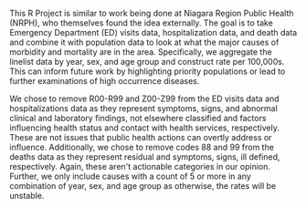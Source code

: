 This R Project is similar to work being done at Niagara Region Public Health (NRPH), who themselves found the idea
externally. The goal is to take Emergency Department (ED) visits data, hospitalization data, and death data
and combine it with population data to look at what the major causes of morbidity and mortality are in the area.
Specifically, we aggregate the linelist data by year, sex, and age group and construct rate per 100,000s. This
can inform future work by highlighting priority populations or lead to further examinations of high
occurrence diseases.

We chose to remove R00-R99 and Z00-Z99 from the ED visits data and hospitalizations data as they represent symptoms, signs, and abnormal clinical and laboratory findings, not elsewhere classified and factors influencing health status and contact with health services, respectively. These are not issues that public health actions can overtly address or influence. Additionally, we chose to remove codes 88 and 99 from the deaths data as they represent residual and symptoms, signs, ill defined, respectively. Again, these aren't actionable categories in our opinion. Further, we only include causes with a count of 5 or more in any combination of year, sex, and age group as otherwise, the rates will be unstable.
